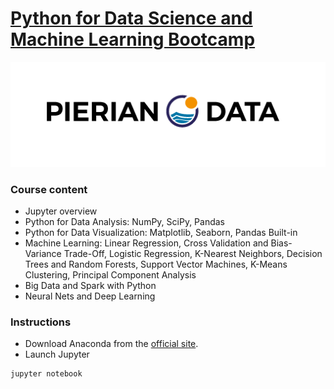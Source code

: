 # [Python for Data Science and Machine Learning Bootcamp](https://udemy.com/python-for-data-science-and-machine-learning-bootcamp)
![Pierian_Data_Logo](Pierian_Data_Logo.png)

### Course content

- Jupyter overview
- Python for Data Analysis: NumPy, SciPy, Pandas
- Python for Data Visualization: Matplotlib, Seaborn, Pandas Built-in
- Machine Learning: Linear Regression, Cross Validation and Bias-Variance Trade-Off, Logistic Regression, K-Nearest Neighbors, Decision Trees and Random Forests, Support Vector Machines, K-Means Clustering, Principal Component Analysis
- Big Data and Spark with Python
- Neural Nets and Deep Learning

### Instructions

- Download Anaconda from the [official site](https://docs.continuum.io/anaconda/install).
- Launch Jupyter

```sh
jupyter notebook
```

